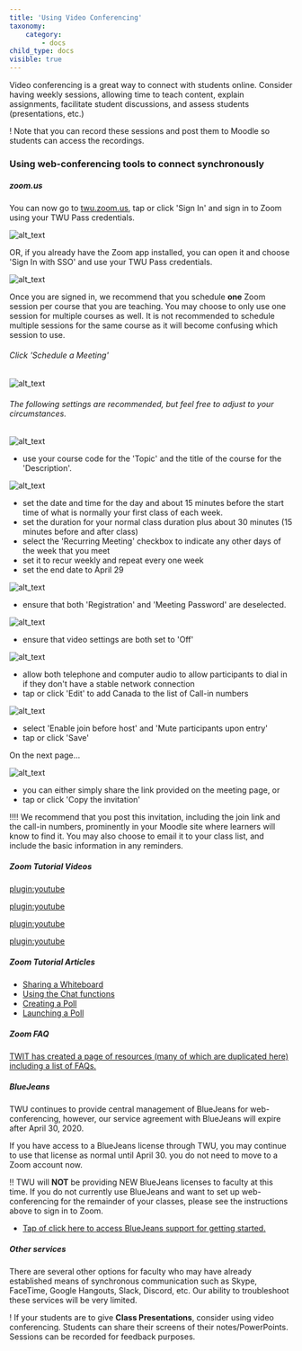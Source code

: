```yaml
---
title: 'Using Video Conferencing'
taxonomy:
    category:
        - docs
child_type: docs
visible: true
---
```


Video conferencing is a great way to connect with students online. Consider having weekly sessions, allowing time to teach content, explain assignments, facilitate student discussions, and assess students (presentations, etc.)

! Note that you can record these sessions and post them to Moodle so students can access the recordings.

### Using web-conferencing tools to connect synchronously

##### zoom.us

You can now go to [twu.zoom.us](https://twu.zoom.us), tap or click 'Sign In' and sign in to Zoom using your TWU Pass credentials.

![alt_text](zoom-1.png "Zoom Sign-in Page")

OR, if you already have the Zoom app installed, you can open it and choose 'Sign In with SSO' and use your TWU Pass credentials.

![alt_text](zoom-2.png "Zoom App Sign-in")

Once you are signed in, we recommend that you schedule **one** Zoom session per course that you are teaching. You may choose to only use one session for multiple courses as well. It is not recommended to schedule multiple sessions for the same course as it will become confusing which session to use.

###### Click 'Schedule a Meeting'
![alt_text](zoom-3.png "click schedule a meeting")

###### The following settings are recommended, but feel free to adjust to your circumstances.
![alt_text](zoom-5.png "session topic")
- use your course code for the 'Topic' and the title of the course for the 'Description'.

![alt_text](zoom-4.png "session timing")
- set the date and time for the day and about 15 minutes before the start time of what is normally your first class of each week.
- set the duration for your normal class duration plus about 30 minutes (15 minutes before and after class)
- select the 'Recurring Meeting' checkbox to indicate any other days of the week that you meet
- set it to recur weekly and repeat every one week
- set the end date to April 29

![alt_text](zoom-6.png "security settings")
- ensure that both 'Registration' and 'Meeting Password' are deselected.

![alt_text](zoom-7.png "video settings")
- ensure that video settings are both set to 'Off'

![alt_text](zoom-8.png "call-in settings")
- allow both telephone and computer audio to allow participants to dial in if they don't have a stable network connection
- tap or click 'Edit' to add Canada to the list of Call-in numbers

![alt_text](zoom-9.png "meeting options")
- select 'Enable join before host' and 'Mute participants upon entry'
- tap or click 'Save'

On the next page...

![alt_text](zoom-10.png "invite link")
- you can either simply share the link provided on the meeting page, or
- tap or click 'Copy the invitation'

!!!! We recommend that you post this invitation, including the join link and the call-in numbers, prominently in your Moodle site where learners will know to find it. You may also choose to email it to your class list, and include the basic information in any reminders.

##### Zoom Tutorial Videos

[plugin:youtube](https://www.youtube.com/watch?v=vFhAEoCF7jg)

[plugin:youtube](https://www.youtube.com/watch?v=AYzPS28rg7E)

[plugin:youtube](https://www.youtube.com/watch?v=9wsWpnqE6Hw)

[plugin:youtube](https://www.youtube.com/watch?v=9wsWpnqE6Hw)

##### Zoom Tutorial Articles

- [Sharing a Whiteboard](https://support.zoom.us/hc/en-us/articles/205677665-Sharing-a-whiteboard)
- [Using the Chat functions](https://support.zoom.us/hc/en-us/articles/203650445-In-Meeting-Chat)
- [Creating a Poll](https://support.zoom.us/hc/en-us/articles/213756303-Polling-for-Meetings#h_fe37b3f4-8e05-4b87-bd66-12d8c7f19ff8)
- [Launching a Poll](https://support.zoom.us/hc/en-us/articles/213756303-Polling-for-Meetings#h_bdab5a42-600b-4ee0-8f3c-76a87b3f8ef3)

##### Zoom FAQ
[TWIT has created a page of resources (many of which are duplicated here) including a list of FAQs.](https://trinitywestern.teamdynamix.com/TDClient/1904/Portal/KB/ArticleDet?ID=101246)

##### BlueJeans
TWU continues to provide central management of BlueJeans for web-conferencing, however, our service agreement with BlueJeans will expire after April 30, 2020.

If you have access to a BlueJeans license through TWU, you may continue to use that license as normal until April 30. you do not need to move to a Zoom account now.

!! TWU will **NOT** be providing NEW BlueJeans licenses to faculty at this time. If you do not currently use BlueJeans and want to set up web-conferencing for the remainder of your classes, please see the instructions above to sign in to Zoom.

- [Tap of click here to access BlueJeans support for getting started.](https://support.bluejeans.com/s/getting-started-meetings-user-step-1)

##### Other services
There are several other options for faculty who may have already established means of synchronous communication such as Skype, FaceTime, Google Hangouts, Slack, Discord, etc. Our ability to troubleshoot these services will be very limited.

! If your students are to give **Class Presentations**, consider using video conferencing.  Students can share their screens of their notes/PowerPoints.  Sessions can be recorded for feedback purposes.
